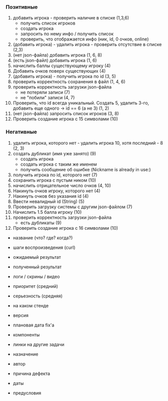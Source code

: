 ### Позитивные
1. добавить игрока - проверить наличие в списке (1,3,6)
   - получить список игроков
   - создать игрока
   - запросить по нему инфо / получить список
   - проверить, что отображается инфо (ник, id, 0 очков, online)
2. (добавить игрока) - удалить игрока - проверить отсутствие в списке (2,3)
3. (нет json-файла) добавить игрока (1, 6, 8)
4. (есть json-файл) добавить игрока (1, 6)
5. начислить баллы существующему игроку (4)
6. Добавить очков поверх существующих (4)
7. (добавить игрока) - получить игрока по id (3, 5)
8. проверить корректность сохранения в файл (1, 4, 6)
9. проверить корректность загрузки json-файла
   - не потеряли записи (7)
   - не "побили" записи (4, 7)
10. Проверить, что id всегда уникальный. Создать 5, удалить 3-го, добавить еще одного -> id == 6 (а не 3) (1, 2)
11. (нет json-файла) запросить список игроков (3, 8)
12. Проверить создание игрока с 15 символами (10)

### Негативные
1. удалить игрока, которого нет - удалить игрока 10, хотя последний - 8 (2, 3)
2. создать дубликат (имя уже занято) (9)
   - создать игрока
   - создать игрока с таким же именем
   - получить сообщение об ошибке (Nickname is already in use:)
3. получить игрока по id, которого нет (7)
4. сохранить игрока с пустым ником (10)
5. начислить отрицательное число очков (4, 10)
6. Накинуть очков игроку, которого нет (4)
7. Накинуть очков без указания id (4)
8. Ввести невалидный id (String) (5)
9. Проверить загрузку системы с другим json-файлом (7)
10. Начислить 1.5 балла игроку (10)
11. проверить корректность загрузки json-файла
    - есть дубликаты (9)
12. Проверить создание игрока с 16 символами (10)

- название (что? где? когда?)
- шаги воспроизведения (curl)
- ожидаемый результат
- полученный результат 

- логи / скрины / видео
- приоритет (средний)
- серьезность (средняя)
- на каком стенде
- версия
- плановая дата fix'а
- компоненты 
- линки на другие задачи
- назначение
- автор
- причина дефекта
- даты
- предусловия